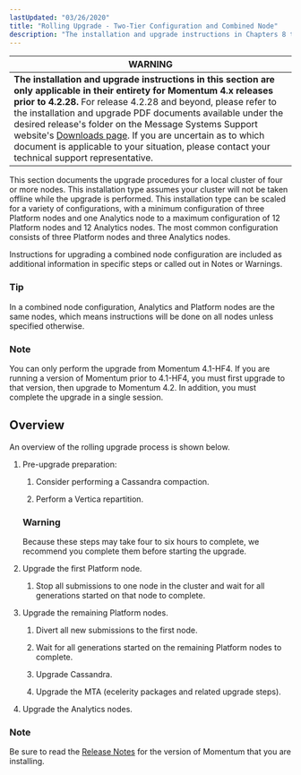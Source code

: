 ```yaml
---
lastUpdated: "03/26/2020"
title: "Rolling Upgrade - Two-Tier Configuration and Combined Node"
description: "The installation and upgrade instructions in Chapters 8 through 11 are only applicable in their entirety for Momentum 4 x releases prior to 4 2 28 For release 4 2 28 and beyond please refer to the installation and upgrade PDF documents available under the desired release's folder on the..."
---
```



| **WARNING** |
| -- |
| **The installation and upgrade instructions in this section are only applicable in their entirety for Momentum 4.x releases prior to 4.2.28.** For release 4.2.28 and beyond, please refer to the installation and upgrade PDF documents available under the desired release's folder on the Message Systems Support website's [Downloads page](https://support.messagesystems.com/start.php/). If you are uncertain as to which document is applicable to your situation, please contact your technical support representative.|

<a name="idp1094736"></a> 

This section documents the upgrade procedures for a local cluster of four or more nodes. This installation type assumes your cluster will not be taken offline while the upgrade is performed. This installation type can be scaled for a variety of configurations, with a minimum configuration of three Platform nodes and one Analytics node to a maximum configuration of 12 Platform nodes and 12 Analytics nodes. The most common configuration consists of three Platform nodes and three Analytics nodes.

Instructions for upgrading a combined node configuration are included as additional information in specific steps or called out in Notes or Warnings.

### Tip

In a combined node configuration, Analytics and Platform nodes are the same nodes, which means instructions will be done on all nodes unless specified otherwise.

### Note

You can only perform the upgrade from Momentum 4.1-HF4\. If you are running a version of Momentum prior to 4.1-HF4, you must first upgrade to that version, then upgrade to Momentum 4.2\. In addition, you must complete the upgrade in a single session.

## <a name="upgrade.two_tier.preparation_rolling"></a> Overview

An overview of the rolling upgrade process is shown below.

1.  Pre-upgrade preparation:

    1.  Consider performing a Cassandra compaction.

    2.  Perform a Vertica repartition.

    ### Warning

    Because these steps may take four to six hours to complete, we recommend you complete them before starting the upgrade.

2.  Upgrade the first Platform node.

    1.  Stop all submissions to one node in the cluster and wait for all generations started on that node to complete.

3.  Upgrade the remaining Platform nodes.

    1.  Divert all new submissions to the first node.

    2.  Wait for all generations started on the remaining Platform nodes to complete.

    3.  Upgrade Cassandra.

    4.  Upgrade the MTA (ecelerity packages and related upgrade steps).

4.  Upgrade the Analytics nodes.

### Note

Be sure to read the [Release Notes](https://support.messagesystems.com/start.php) for the version of Momentum that you are installing.
